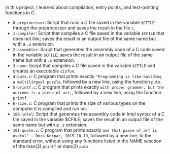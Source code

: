 In this project, I learned about compilation, entry points, and text-printing functions in C.

* `0-preprocessor`: Script that runs a C file saved in the variable `$CFILE` through the preprocessor and saves the result in the file `c`.
* `1-compiler`: Script that compiles a C file saved in the variable `$CFILE` that does not link; saves the result in an output file of the same name but with a `.o` extension.
* `2-assembler`: Script that generates the assembly code of a C code saved in the variable `$CFILE`; saves the result in an output file of the same name but with a `.s` extension.
* `3-name`: Script that compiles a C file saved in the variable `$CFILE` and creates an executable `cisfun`.
* `4-puts.c`: C program that prints exactly `"Programming is like building a multilingual puzzle`, followed by a new line, using the function `puts`.
* `5-printf.c`: C program that prints exactly `with proper grammer, but the outcome is a piece of art,`, followed by a new line, using the function `printf`.
* `6-size.c`: C program that prints the size of various types on the computer it is compiled and run on.
* `100-intel`: Script that generates the assembly code in Intel syntax of a C file saved in the variable $CFILE; saves the result in an output file of the same name but with a `.s` extension.
* `101-quote.c`: C program that prints exactly `and that piece of art is useful" - Dora Korpar, 2015-10-19`, followed by a new line, to the standard error, without using any functions listed in the NAME sesction of the man(3) `printf` or man(3) `puts`.
